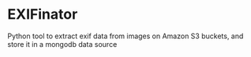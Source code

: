 # EXIFinator
Python tool to extract exif data from images on Amazon S3 buckets, and store it in a mongodb data source
